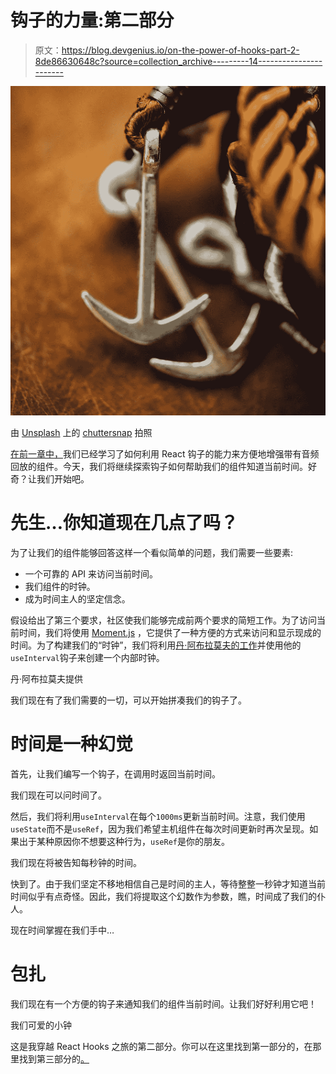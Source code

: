 # 钩子的力量:第二部分

> 原文：<https://blog.devgenius.io/on-the-power-of-hooks-part-2-8de86630648c?source=collection_archive---------14----------------------->

![](img/49cc23203acab9cd757537800dd531b1.png)

由 [Unsplash](https://unsplash.com/?utm_source=unsplash&utm_medium=referral&utm_content=creditCopyText) 上的 [chuttersnap](https://unsplash.com/@chuttersnap?utm_source=unsplash&utm_medium=referral&utm_content=creditCopyText) 拍照

[在前一章中，](https://medium.com/@accounts_32070/on-the-power-of-react-hooks-49094e76709c)我们已经学习了如何利用 React 钩子的能力来方便地增强带有音频回放的组件。今天，我们将继续探索钩子如何帮助我们的组件知道当前时间。好奇？让我们开始吧。

# 先生…你知道现在几点了吗？

为了让我们的组件能够回答这样一个看似简单的问题，我们需要一些要素:

*   一个可靠的 API 来访问当前时间。
*   我们组件的时钟。
*   成为时间主人的坚定信念。

假设给出了第三个要求，社区使我们能够完成前两个要求的简短工作。为了访问当前时间，我们将使用 [Moment.js](https://momentjs.com/) ，它提供了一种方便的方式来访问和显示现成的时间。为了构建我们的“时钟”，我们将利用[丹·阿布拉莫夫的工作](https://overreacted.io/making-setinterval-declarative-with-react-hooks/)并使用他的`useInterval`钩子来创建一个内部时钟。

丹·阿布拉莫夫提供

我们现在有了我们需要的一切，可以开始拼凑我们的钩子了。

# 时间是一种幻觉

首先，让我们编写一个钩子，在调用时返回当前时间。

我们现在可以问时间了。

然后，我们将利用`useInterval`在每个`1000ms`更新当前时间。注意，我们使用`useState`而不是`useRef`，因为我们希望主机组件在每次时间更新时再次呈现。如果出于某种原因你不想要这种行为，`useRef`是你的朋友。

我们现在将被告知每秒钟的时间。

快到了。由于我们坚定不移地相信自己是时间的主人，等待整整一秒钟才知道当前时间似乎有点奇怪。因此，我们将提取这个幻数作为参数，瞧，时间成了我们的仆人。

现在时间掌握在我们手中…

# 包扎

我们现在有一个方便的钩子来通知我们的组件当前时间。让我们好好利用它吧！

我们可爱的小钟

这是我穿越 React Hooks 之旅的第二部分。你可以在这里找到第一部分的，在那里找到第三部分的[。](https://medium.com/@accounts_32070/on-the-power-of-hooks-part-3-78d79cc2a110)